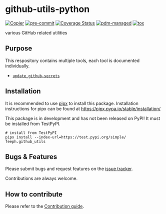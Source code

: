 # github-utils-python

[![Copier](https://img.shields.io/endpoint?url=https://raw.githubusercontent.com/copier-org/copier/master/img/badge/badge-grayscale-inverted-border-purple.json)](https://github.com/copier-org/copier)
[![pre-commit](https://img.shields.io/badge/pre--commit-enabled-brightgreen?logo=pre-commit)](https://github.com/pre-commit/pre-commit)
[![Coverage Status](https://coveralls.io/repos/github/feeph/github-utils-python/badge.svg)](https://coveralls.io/github/feeph/github-utils-python)
[![pdm-managed](https://img.shields.io/endpoint?url=https%3A%2F%2Fcdn.jsdelivr.net%2Fgh%2Fpdm-project%2F.github%2Fbadge.json)](https://pdm-project.org)
[![tox](https://img.shields.io/badge/tox-ab79d2)](https://tox.wiki/)

various GitHub related utilities

## Purpose

This respository contains multiple tools, each tool is documented individually.

- [`update_github-secrets`](docs/update_github-secrets.md)

## Installation

It is recommended to use [pipx](https://pipx.pypa.io/stable/) to install
this package. Installation instructions for pipx can be found at
https://pipx.pypa.io/stable/installation/

This package is in development and has not been released on PyPI!
It must be installed from TestPyPI.

```
# install from TestPyPI
pipx install --index-url=https://test.pypi.org/simple/ feeph.github_utils
```

## Bugs & Features

Please submit bugs and request features on the [issue tracker](https://github.com/feeph/github-utils-python/issues).

Contributions are always welcome.

## How to contribute

Please refer to the [Contribution guide](docs/CONTRIBUTING.md).
